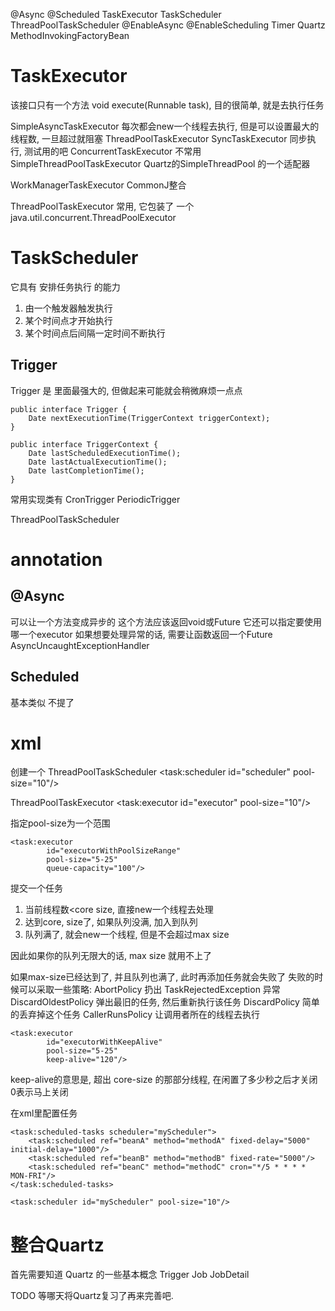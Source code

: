 @Async
@Scheduled
TaskExecutor
TaskScheduler
ThreadPoolTaskScheduler
@EnableAsync
@EnableScheduling
Timer
Quartz
MethodInvokingFactoryBean

# TaskExecutor #
该接口只有一个方法 void execute(Runnable task), 目的很简单, 就是去执行任务

SimpleAsyncTaskExecutor 每次都会new一个线程去执行, 但是可以设置最大的线程数, 一旦超过就阻塞
ThreadPoolTaskExecutor
SyncTaskExecutor 同步执行, 测试用的吧
ConcurrentTaskExecutor 不常用
SimpleThreadPoolTaskExecutor Quartz的SimpleThreadPool 的一个适配器

WorkManagerTaskExecutor CommonJ整合

ThreadPoolTaskExecutor 常用, 它包装了 一个 java.util.concurrent.ThreadPoolExecutor

# TaskScheduler #
它具有 安排任务执行 的能力
1. 由一个触发器触发执行
2. 某个时间点才开始执行
3. 某个时间点后间隔一定时间不断执行

## Trigger ##
Trigger 是 里面最强大的, 但做起来可能就会稍微麻烦一点点
```
public interface Trigger {
    Date nextExecutionTime(TriggerContext triggerContext);
}
```
```
public interface TriggerContext {
    Date lastScheduledExecutionTime();
    Date lastActualExecutionTime();
    Date lastCompletionTime();
}

```

常用实现类有
CronTrigger PeriodicTrigger

ThreadPoolTaskScheduler


# annotation #
## @Async ##
可以让一个方法变成异步的
这个方法应该返回void或Future
它还可以指定要使用哪一个executor
如果想要处理异常的话, 需要让函数返回一个Future
AsyncUncaughtExceptionHandler

## Scheduled ##
基本类似 不提了

# xml #
创建一个 ThreadPoolTaskScheduler 
<task:scheduler id="scheduler" pool-size="10"/>

ThreadPoolTaskExecutor
<task:executor id="executor" pool-size="10"/>

指定pool-size为一个范围
```
<task:executor
        id="executorWithPoolSizeRange"
        pool-size="5-25"
        queue-capacity="100"/>
```

提交一个任务
1. 当前线程数<core size, 直接new一个线程去处理
2. 达到core, size了, 如果队列没满, 加入到队列
3. 队列满了, 就会new一个线程, 但是不会超过max size

因此如果你的队列无限大的话, max size 就用不上了

如果max-size已经达到了, 并且队列也满了, 此时再添加任务就会失败了
失败的时候可以采取一些策略:
AbortPolicy 扔出 TaskRejectedException 异常
DiscardOldestPolicy  弹出最旧的任务, 然后重新执行该任务
DiscardPolicy 简单的丢弃掉这个任务
CallerRunsPolicy 让调用者所在的线程去执行

```
<task:executor
        id="executorWithKeepAlive"
        pool-size="5-25"
        keep-alive="120"/>
```
keep-alive的意思是, 超出 core-size 的那部分线程, 在闲置了多少秒之后才关闭
0表示马上关闭

在xml里配置任务
```
<task:scheduled-tasks scheduler="myScheduler">
    <task:scheduled ref="beanA" method="methodA" fixed-delay="5000" initial-delay="1000"/>
    <task:scheduled ref="beanB" method="methodB" fixed-rate="5000"/>
    <task:scheduled ref="beanC" method="methodC" cron="*/5 * * * * MON-FRI"/>
</task:scheduled-tasks>

<task:scheduler id="myScheduler" pool-size="10"/>
```


# 整合Quartz #
首先需要知道 Quartz 的一些基本概念
Trigger Job JobDetail

TODO 等哪天将Quartz复习了再来完善吧.
